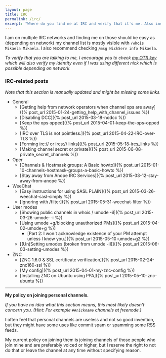 ```yaml
---
layout: page
title: IRC
permalink: /irc/
excerpt: "Where do you find me at IRC and verify that it's me. Also includes my IRC related posts that are hopefully helpful and my policy on joining personal channels of other people (e.g. ##channels at freenode)."
---
```


I am on multiple IRC networks and finding me on those should be easy as
(depending on network) my channel list is mostly visible with
`/whois Mikaela Mikaela`. I also recommend checking
`/msg NickServ info Mikaela`.

*To verify that you are talking to me, I encourage you to check
[my OTR key] which will also verify my identity even if I was using
different nick which is possible depending on network.*

[my OTR key]: ../keys

### IRC-related posts

*Note that this section is manually updated and might be missing some
links.*

* General
    * [Getting help from network operators when channel ops are away]({% post_url 2015-01-24-getting_help_with_channel_issues %})
    * [Disabling DCC]({% post_url 2015-03-18-nodcc %})
    * [Keep the ops opped]({% post_url 2015-04-01-keep-the-ops-opped %})
    * [IRC over TLS is not pointless.]({% post_url 2015-04-22-IRC-over-TLS %})
    * [Forming irc:// or ircs:// links]({% post_url 2015-05-18-ircs_links %})
    * [Making channel secret or private]({% post_url 2015-06-08-private_secret_channels %})
* Oper
    * [Channels & Hostmask groups: A Basic howto]({% post_url 2015-01-10-channels-hostmask-groups-a-basic-howto %})
    * [Stay away from Anope IRC Services]({% post_url 2015-03-12-stay-away-from-anope %})
* WeeChat
    * [Easy instructions for using SASL PLAIN]({% post_url 2015-03-26-weechat-sasl-simply %})
    * [Ignoring with /filter]({% post_url 2015-05-31-weechat-filter %})
* User modes
    * [Showing public channels in whois / umode -iI]({% post_url 2015-03-26-umode--i %})
    * [Using umode +g/blocking unauthorized PMs]({% post_url 2015-04-02-umode+g %})
        * [Part 2: I won't acknowledge existence of your PM attempt unless I know you.]({% post_url 2015-05-10-umode+g2 %})
    * [(Un)Setting umodes (broken from umode -iI)]({% post_url 2015-06-03-setting-umodes %})
* ZNC
    * [ZNC 1.6.0 & SSL certificate verification]({% post_url 2015-02-24-znc160-ssl %})
    * [My config]({% post_url 2015-04-01-my-znc-config %})
    * [Installing ZNC on Ubuntu using PPA]({% post_url 2015-05-10-znc-ubuntu %})

* * * * *

**My policy on joining personal channels**.

*If you have no idea what this section means, this most likely doesn't
concern you. (Hint: For example `##nickname` channels at freenode.)*

I often feel that personal channels are useless and not so good invention,
but they might have some uses like commit spam or spamming some RSS feeds.

My current policy on joining them is joining channels of those people who
join mine and are preferably voiced or higher, but I reserve the right to
not do that or leave the channel at any time without specifying reason.
